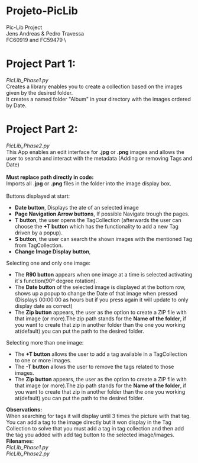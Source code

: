 # Projeto-PicLib
Pic-Lib Project \
Jens Andreas & Pedro Travessa \
FC60919 and FC59479 \
# Project Part 1: 
*PicLib_Phase1.py* \
Creates a library enables you to create a collection based on the images given by the desired folder. \
It creates a named folder "Album" in your directory with the images ordered by Date.
# Project Part 2: 
*PicLib_Phase2.py* \
This App enables an edit interface for **.jpg** or **.png** images and allows the user to search and interact with the metadata (Adding or removing Tags and Date) \
\
**Must replace path directly in code:** \
Imports all **.jpg** or **.png** files in the folder into the image display box. \
\
Buttons displayed at start:
- **Date button**, Displays the ate of an selected image
- **Page Navigation Arrow buttons**, If possible Navigate trough the pages.
- **T button**, the user opens the TagCollection (afterwards the user can choose the **+T button** which has the functionality to add a new Tag driven by a popup). 
- **S button**, the user can search the shown images with the mentioned Tag from TagCollection.
- **Change Image Display button**,

Selecting one and only one image:
- The **R90 button** appears when one image at a time is selected activating it´s function(90º degree rotation).
- The **Date button** of the selected image is displayed at the bottom row, shows up a popup to change the Date of that image when pressed (Displays 00:00:00 as hours but if you press again it will update to only display date as correct)
- The **Zip button** appears, the user as the option to create a ZIP file with that image (or more).The zip path stands for the **Name of the folder**, if you want to create that zip in another folder than the one you working at(default) you can put the path to the desired folder.

Selecting more than one image:
- The **+T button** allows the user to add a tag available in a TagCollection to one
or more images.
- The **-T button** allows the user to remove the tags related to those images.
- The **Zip button** appears, the user as the option to create a ZIP file with that image (or more).The zip path stands for the **Name of the folder**, if you want to create that zip in another folder than the one you working at(default) you can put the path to the desired folder.

**Observations:** \
When searching for tags it will display until 3 times the picture with that tag. \
You can add a tag to the image directly but it won display in the Tag Collection to solve that you must add a tag in tag collection and then add the tag you added with add tag button to the selected image/images.
**Filenames:** \
*PicLib_Phase1.py* \
*PicLib_Phase2.py*